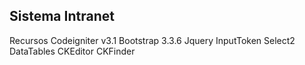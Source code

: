 ## Sistema Intranet

Recursos
Codeigniter v3.1
Bootstrap 3.3.6
Jquery
    InputToken
    Select2
    DataTables
CKEditor
CKFinder

